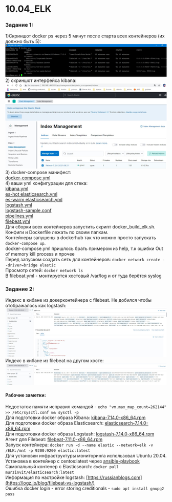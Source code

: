 # 10.04_ELK
### Задание 1: </br>
1)Cкриншот docker ps через 5 минут после старта всех контейнеров (их должно быть 5): </br>
![screen](https://github.com/murzinvit/screen/blob/41e6c7d478f6df33735e459523f7123574a601ce/ELK_contaies_screen.jpg) </br>
2) скриншот интерфейса kibana: </br>
![screen](https://github.com/murzinvit/screen/blob/11247bf5d6d801e6e696ef0132478f53f6b7dcd9/ELK_kibana_interface.jpg) </br>
3) docker-compose манифест: </br>
[docker-compose.yml](https://github.com/murzinvit/10.04_ELK/blob/c99dd262abd8a729300030693b68491560c7ec6e/docker-compose.yml) </br>
4) ваши yml конфигурации для стека: </br>
[kibana.yml](https://github.com/murzinvit/10.04_ELK/blob/d612e2a5e0e3016b34615339e3e1ead06e242250/kibana/kibana.yml) </br>
[es-hot elasticsearch.yml](https://github.com/murzinvit/10.04_ELK/blob/d612e2a5e0e3016b34615339e3e1ead06e242250/es-hot/elasticsearch.yml) </br>
[es-warm elasticsearch.yml](https://github.com/murzinvit/10.04_ELK/blob/d612e2a5e0e3016b34615339e3e1ead06e242250/es-warm/elasticsearch.yml) </br>
[logstash.yml](https://github.com/murzinvit/10.04_ELK/blob/d612e2a5e0e3016b34615339e3e1ead06e242250/logstash/logstash.yml) </br>
[logstash-sample.conf](https://github.com/murzinvit/10.04_ELK/blob/d612e2a5e0e3016b34615339e3e1ead06e242250/logstash/logstash-sample.conf) </br>
[pipelines.yml](https://github.com/murzinvit/10.04_ELK/blob/d612e2a5e0e3016b34615339e3e1ead06e242250/logstash/pipelines.yml) </br>
[filebeat.yml](https://github.com/murzinvit/10.04_ELK/blob/8979a32504a2d9d3c4041920d7f12d4e2590400a/filebeat/filebeat.yml) </br>
Для сборки всех контейнеров запустить скрипт docker_build_elk.sh. Конфиги и Dockerfile лежать по своим папкам. </br>
Контейнеры запушены в dockerhub так что можно просто запускать `docker-compose up`. </br>
docker-compose.yml пришлось брать примером из help, т.к ошибки Out of memory kill process и прочее </br>
Перед запуском создать сеть для контейнеров: `docker network create --driver=bridge elastiс` </br>
Просмотр сетей: `docker network ls` </br>
В filebeat.yml - монтируется хостовый /var/log и от туда берётся syslog </br>


### Задание 2: </br>
Индекс в кибане из докерконтейнера с filebeat. Не  добился чтобы отображалось как logstash: </br>
![screen](https://github.com/murzinvit/screen/blob/e26a95df5aa29391adaea03dca55841e2d4d73ee/ELK_discover_index.jpg) </br>
Индекс в кибане из filebeat на другом хосте: </br>
![screen](https://github.com/murzinvit/screen/blob/1cb876bdc0753cf308e7f95e00390e7060ec01fc/ELK_discover_index_fbds.jpg) </br>

#### Рабочие заметки: </br>
Недостаток памяти исправил командой - `echo "vm.max_map_count=262144" >> /etc/sysctl.conf && sysctl -p` </br>
Для подготовки docker образа Kibana:  [kibana-7.14.0-x86_64.rpm](https://artifacts.elastic.co/downloads/kibana/kibana-7.14.0-x86_64.rpm) </br>
Для подготовки docker образа Elasticsearch:  [elasticsearch-7.14.0-x86_64.rpm](https://artifacts.elastic.co/downloads/elasticsearch/elasticsearch-7.14.0-x86_64.rpm) </br>
Для подготовки docker образа Logstash:  [logstash-7.14.0-x86_64.rpm](https://artifacts.elastic.co/downloads/logstash/logstash-7.14.0-x86_64.rpm) </br>
Агент для Filebeat:  [filebeat-7.11.0-x86_64.rpm](https://artifacts.elastic.co/downloads/beats/filebeat/filebeat-7.11.0-x86_64.rpm) </br>
Запуск контейнера: `docker run -d --name elastic --network=elk -v /ELK:/mnt -p 9200:9200 elastic:latest` </br>
Для установки инфраструктуры мониторинга использовал Ubuntu 20.04. </br>
Установка в контейнер с centos:latest через [ansible-playbook](https://github.com/murzinvit/10.04_ELK/tree/main/ansible_elk_stack) </br>
Самопальный контенер с Elasticsearch: `docker pull murzinvit/elasticsearch:latest` </br>
Информация по настройке logstash: [https://russianblogs.com](https://logz.io/blog/filebeat-vs-logstash/) </br>
Ошибка docker login - error storing creditionals - `sudo apt install gnupg2 pass` </br>

